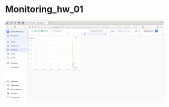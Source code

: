 # Monitoring_hw_01
![Image alt](https://github.com/dAmp1r/Monitoring_hw_01/blob/main/monitoring_cpu.png)
